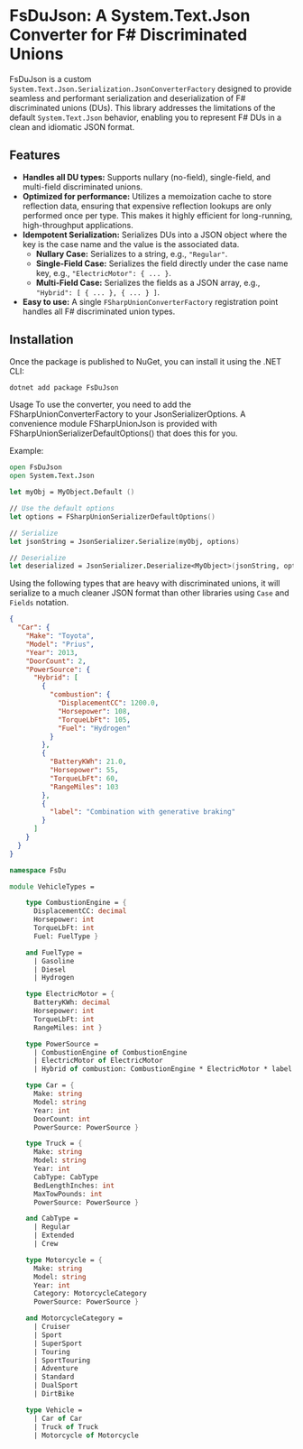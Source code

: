# FsDuJson: A System.Text.Json Converter for F# Discriminated Unions

FsDuJson is a custom `System.Text.Json.Serialization.JsonConverterFactory` designed to provide seamless and performant serialization and deserialization of F# discriminated unions (DUs). This library addresses the limitations of the default `System.Text.Json` behavior, enabling you to represent F# DUs in a clean and idiomatic JSON format.

## Features

- **Handles all DU types:** Supports nullary (no-field), single-field, and multi-field discriminated unions.
- **Optimized for performance:** Utilizes a memoization cache to store reflection data, ensuring that expensive reflection lookups are only performed once per type. This makes it highly efficient for long-running, high-throughput applications.
- **Idempotent Serialization:** Serializes DUs into a JSON object where the key is the case name and the value is the associated data.
  - **Nullary Case:** Serializes to a string, e.g., `"Regular"`.
  - **Single-Field Case:** Serializes the field directly under the case name key, e.g., `"ElectricMotor": { ... }`.
  - **Multi-Field Case:** Serializes the fields as a JSON array, e.g., `"Hybrid": [ { ... }, { ... } ]`.
- **Easy to use:** A single `FSharpUnionConverterFactory` registration point handles all F# discriminated union types.

## Installation

Once the package is published to NuGet, you can install it using the .NET CLI:

```bash
dotnet add package FsDuJson
```

Usage
To use the converter, you need to add the FSharpUnionConverterFactory to your JsonSerializerOptions. A convenience module FSharpUnionJson is provided with FSharpUnionSerializerDefaultOptions() that does this for you.

Example:
```fsharp
open FsDuJson
open System.Text.Json

let myObj = MyObject.Default ()

// Use the default options
let options = FSharpUnionSerializerDefaultOptions()

// Serialize
let jsonString = JsonSerializer.Serialize(myObj, options)

// Deserialize
let deserialized = JsonSerializer.Deserialize<MyObject>(jsonString, options)
```

Using the following types that are heavy with discriminated unions, it will serialize to a much cleaner JSON format than other libraries using `Case` and `Fields` notation.

```json
{
  "Car": {
    "Make": "Toyota",
    "Model": "Prius",
    "Year": 2013,
    "DoorCount": 2,
    "PowerSource": {
      "Hybrid": [
        {
          "combustion": {
            "DisplacementCC": 1200.0,
            "Horsepower": 108,
            "TorqueLbFt": 105,
            "Fuel": "Hydrogen"
          }
        },
        {
          "BatteryKWh": 21.0,
          "Horsepower": 55,
          "TorqueLbFt": 60,
          "RangeMiles": 103
        },
        {
          "label": "Combination with generative braking"
        }
      ]
    }
  }
}
```

```fsharp
namespace FsDu

module VehicleTypes =

    type CombustionEngine = {
      DisplacementCC: decimal
      Horsepower: int
      TorqueLbFt: int
      Fuel: FuelType }

    and FuelType = 
      | Gasoline
      | Diesel
      | Hydrogen

    type ElectricMotor = {
      BatteryKWh: decimal
      Horsepower: int
      TorqueLbFt: int
      RangeMiles: int }

    type PowerSource =
      | CombustionEngine of CombustionEngine
      | ElectricMotor of ElectricMotor
      | Hybrid of combustion: CombustionEngine * ElectricMotor * label: string

    type Car = {
      Make: string
      Model: string
      Year: int
      DoorCount: int
      PowerSource: PowerSource }

    type Truck = {
      Make: string
      Model: string
      Year: int
      CabType: CabType
      BedLengthInches: int
      MaxTowPounds: int
      PowerSource: PowerSource }

    and CabType =
      | Regular
      | Extended
      | Crew

    type Motorcycle = {
      Make: string
      Model: string
      Year: int
      Category: MotorcycleCategory
      PowerSource: PowerSource }

    and MotorcycleCategory =
      | Cruiser
      | Sport
      | SuperSport
      | Touring
      | SportTouring
      | Adventure
      | Standard
      | DualSport
      | DirtBike

    type Vehicle =
      | Car of Car
      | Truck of Truck
      | Motorcycle of Motorcycle
```
